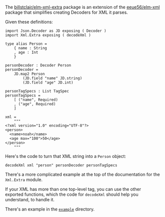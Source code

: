 The [billstclair/elm-xml-extra](http://package.elm-lang.org/packages/billstclair/elm-xml-extra/latest) package is an extension of the [eeue56/elm-xml](http://package.elm-lang.org/packages/eeue56/elm-xml/latest) package that simplifies creating Decoders for XML it parses.

Given these definitions:

    import Json.Decoder as JD exposing ( Decoder )
    import Xml.Extra exposing ( decodeXml )

    type alias Person =
        { name : String
        , age : Int
        }

    personDecoder : Decoder Person
    personDecoder =
        JD.map2 Person
            (JD.field "name" JD.string)
            (JD.field "age" JD.int)

    personTagSpecs : List TagSpec
    personTagSpecs =
        [ ("name", Required)
        , ("age", Required)
        ]
       
    xml =
        """
    <?xml version="1.0" encoding="UTF-8"?>
    <person>
      <name>noah</name>
      <age max="100">50</age>
    </person>
        """

Here's the code to turn that XML string into a `Person` object:

    decodeXml xml "person" personDecoder personTagSpecs

There's a more complicated example at the top of the documentation for the `Xml.Extra` module.

If your XML has more than one top-level tag, you can use the other exported functions, which the code for `decodeXml` should help you understand, to handle it.

There's an example in the [`example`](https://github.com/billstclair/elm-xml-extra/tree/master/example) directory.
